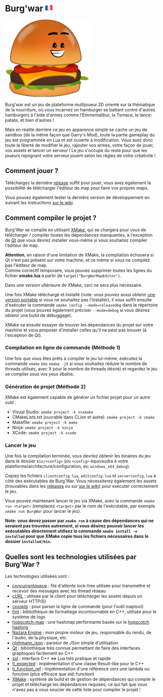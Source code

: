# Burg'war [![France flag](.github/images/franceflag.png)](README_fr.md)

![Le burger iconique de Burgwar](.github/images/burger.png)

Burg'war est un jeu de plateforme multijoueur 2D orienté sur la thématique de la nourriture, où vous incarnez un hamburger se battant contre d'autres hamburgers à l'aide d'armes comme l'Emmentalibur, la Tomace, le lance-patate, et bien d'autres !

Mais en réalité derrière ce jeu en apparence simple se cache un jeu de sandbox (de la même façon que Garry's Mod), toute la partie gameplay du jeu est programmée en Lua et est ouverte à modification. 
Vous avez donc toute la liberté de modifier le jeu, rajouter vos armes, votre façon de jouer, vos assets et lancer un serveur ! Le jeu s'occupe du reste pour que les joueurs rejoignant votre serveur jouent selon les règles de votre créativité !

## Comment jouer ?

Téléchargez la dernière [release](https://github.com/DigitalPulseSoftware/BurgWar/releases) suffit pour jouer, vous avez également la possibilité de télécharger l'éditeur de map pour faire vos propres maps.

Vous pouvez également tester la dernière version de développement en suivant les instructions [sur le wiki](https://github.com/DigitalPulseSoftware/BurgWar/wiki/%5BFR%5D-T%C3%A9l%C3%A9charger-les-nightlies-pour-jouer-au-jeu-hors-releases).

## Comment compiler le projet ?

Burg'War se compile en utilisant [XMake](https://xmake.io), qui se chargera pour vous de télécharger / compiler toutes les dépendances manquantes, à l'exception de [Qt](https://www.qt.io) que vous devrez installer vous-même si vous souhaitez compiler l'éditeur de map.

**Attention**, en raison d'une limitation de XMake, la compilation échouera si Qt n'est pas présent sur votre machine, et ce même si vous ne compilez pas l'éditeur de map.  
Comme correctif temporaire, vous pouvez supprimer toutes les lignes du fichier **xmake.lua** à partir de `target("BurgWarMapEditor")`.

Dans une version ultérieure de XMake, ceci ne sera plus nécessaire.

Une fois XMake téléchargé et installé (note: vous pouvez aussi obtenir [une version portable](https://github.com/xmake-io/xmake/releases) si vous ne souhaitez pas l'installer), il vous suffit ensuite d'exécuter la commande `xmake config --mode=releasedbg` dans le répertoire du projet (vous pouvez également préciser `--mode=debug` si vous désirez obtenir une build de débuggage).

XMake va ensuite essayer de trouver les dépendances du projet sur votre machine et vous proposer d'installer celles qu'il ne peut pas trouver (à l'exception de Qt).

### Compilation en ligne de commande (Méthode 1)

Une fois que vous êtes prêts à compiler le jeu lui-même, exécutez la commande `xmake` (ou `xmake -jX` si vous souhaitez réduire le nombre de threads utilisés, avec X pour le nombre de threads désiré) et regardez le jeu se compiler sous vos yeux ébahis.

### Génération de projet (Méthode 2)

XMake est également capable de générer un fichier projet pour un autre outil :
- Visual Studio: `xmake project -k vsxmake`
- CMakeLists.txt (ouvrable dans CLion et autre): `xmake project -k cmake`
- Makefile: `xmake project -k make`
- Ninja: `xmake project -k ninja`
- XCode: `xmake project -k xcode`

### Lancer le jeu

Une fois la compilation terminée, vous devriez obtenir les binaires du jeu dans le dossier `bin/<config>` (où `<config>` équivaudra à votre plateforme/architecture/configuration, ex: `windows_x64_debug`).

Copiez les fichiers `clientconfig.lua`, `editconfig.lua` et `serverconfig.lua` à côté des exécutables de Burg'War. Vous nécessiterez également les assets (trouvables dans les [releases](https://github.com/DigitalPulseSoftware/BurgWar/releases) ou sur [sur le wiki](https://github.com/DigitalPulseSoftware/BurgWar/wiki/%5BFR%5D-T%C3%A9l%C3%A9charger-les-nightlies-pour-jouer-au-jeu-hors-releases)) pour exécuter correctement le jeu.

Vous pouvez maintenant lancer le jeu via XMake, avec la commande `xmake run <target>` (remplacez `<target>` par le nom de l'exécutable, par exemple `xmake run BurgWar` pour lancer le jeu).

**Note: vous devez passer par `xmake run` à cause des dépendances qui ne seraient pas trouvées autrement, si vous désirez pouvoir lancer les exécutables directement utilisez la commande `xmake install -o installed` pour que XMake copie tous les fichiers nécessaires dans le dossier `installed/bin`.**

## Quelles sont les technologies utilisées par Burg'War ?

Les technologies utilisées sont :
- [concurrentqueue](https://github.com/cameron314/concurrentqueue) : file d'attente lock-free utilisée pour transmettre et recevoir des messages avec les thread réseau
- [cURL](https://curl.haxx.se/) : utilisée par le client pour télécharger les assets depuis un serveur HTTP(S)
- [cxxopts](https://github.com/jarro2783/cxxopts) : pour parser la ligne de commande (pour l'outil maptool)
- [fmt](https://github.com/fmtlib/fmt) : bibliothèque de formattage incontournable en C++, utilisée pour le système de logs
- [hopscotch-map](https://github.com/Tessil/hopscotch-map) : une hashmap performante basée sur le [hopscotch hashing](https://en.wikipedia.org/wiki/Hopscotch_hashing)
- [Nazara Engine](https://github.com/DigitalPulseSoftware/NazaraEngine) : mon propre moteur de jeu, responsable du rendu, de l'audio, de la physique, etc.
- [nlohmann_json](https://json.nlohmann.me) : parseur de JSon simple d'utilisation
- [Qt](https://www.qt.io) : bibliothèque très connue permettant de faire des interfaces graphiques facilement en C++
- [sol](https://github.com/ThePhD/sol2) : interface C++ <=> Lua très pratique et rapide
- [tl_expected](https://github.com/TartanLlama/expected) : implémentation d'une classe Result-like pour le C++
- [tl_function_ref](https://github.com/TartanLlama/function_ref) : implémentation d'une référence vers une lambda ou fonction (plus efficace que std::function)
- [XMake](https://xmake.io) : système de build et de gestion de dépendances qui compile le projet et télécharge les dépendances requises, ce qui fait que vous n'avez pas à vous soucier de cette liste pour compiler le projet !
